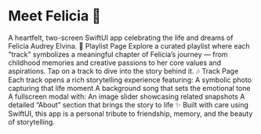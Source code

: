 # Meet Felicia 🎵
A heartfelt, two-screen SwiftUI app celebrating the life and dreams of Felicia Audrey Elvina.
📀 Playlist Page
Explore a curated playlist where each "track" symbolizes a meaningful chapter of Felicia’s journey — from childhood memories and creative passions to her core values and aspirations.
Tap on a track to dive into the story behind it.
🎶 Track Page
Each track opens a rich storytelling experience featuring:
A symbolic photo capturing that life moment
A background song that sets the emotional tone
A fullscreen modal with:
An image slider showcasing related snapshots
A detailed “About” section that brings the story to life
✨ Built with care using SwiftUI, this app is a personal tribute to friendship, memory, and the beauty of storytelling.
